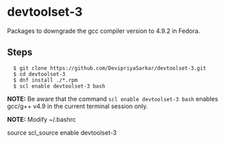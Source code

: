 # devtoolset-3

Packages to downgrade the gcc compiler version to 4.9.2 in Fedora.

## Steps
```
  $ git clone https://github.com/DevipriyaSarkar/devtoolset-3.git
  $ cd devtoolset-3
  $ dnf install ./*.rpm
  $ scl enable devtoolset-3 bash
```

**NOTE:** Be aware that the command `scl enable devtoolset-3 bash` enables gcc/g++ v4.9 in the current terminal session only.

**NOTE:** Modify ~/.bashrc

source scl_source enable devtoolset-3
